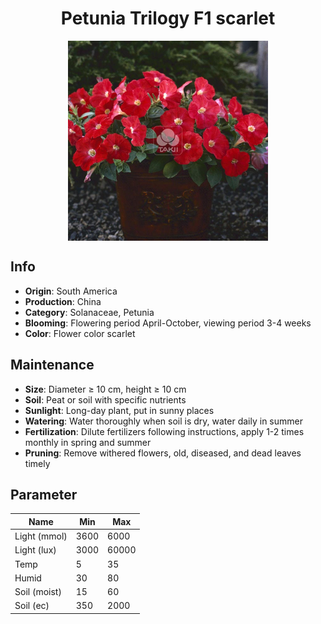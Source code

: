 <h1 align='center'>Petunia Trilogy F1 scarlet</h1>
<p align="center">
    <img 
        align='center'
        width='320'
        src="../images/petunia trilogy f1 scarlet.png" 
        alt='Petunia Trilogy F1 scarlet' />
</p>

## Info

 - **Origin**: South America
 - **Production**: China
 - **Category**: Solanaceae, Petunia
 - **Blooming**: Flowering period April-October, viewing period 3-4 weeks
 - **Color**: Flower color scarlet

## Maintenance

 - **Size**: Diameter ≥ 10 cm, height ≥ 10 cm
 - **Soil**: Peat or soil with specific nutrients
 - **Sunlight**: Long-day plant, put in sunny places
 - **Watering**: Water thoroughly when soil is dry, water daily in summer
 - **Fertilization**: Dilute fertilizers following instructions, apply 1-2 times monthly in spring and summer
 - **Pruning**: Remove withered flowers, old, diseased, and dead leaves timely

## Parameter

| Name         | Min  | Max   |
|--------------|------|-------|
| Light (mmol) | 3600 | 6000  |
| Light (lux)  | 3000 | 60000 |
| Temp         | 5    | 35    |
| Humid        | 30   | 80    |
| Soil (moist) | 15   | 60    |
| Soil (ec)    | 350  | 2000  |